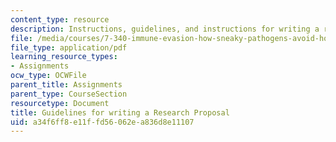 ```yaml
---
content_type: resource
description: Instructions, guidelines, and instructions for writing a research proposal.
file: /media/courses/7-340-immune-evasion-how-sneaky-pathogens-avoid-host-surveillance-spring-2004/a34f6ff8e11ffd56062ea836d8e11107_guide_res_prop.pdf
file_type: application/pdf
learning_resource_types:
- Assignments
ocw_type: OCWFile
parent_title: Assignments
parent_type: CourseSection
resourcetype: Document
title: Guidelines for writing a Research Proposal
uid: a34f6ff8-e11f-fd56-062e-a836d8e11107
---
```

